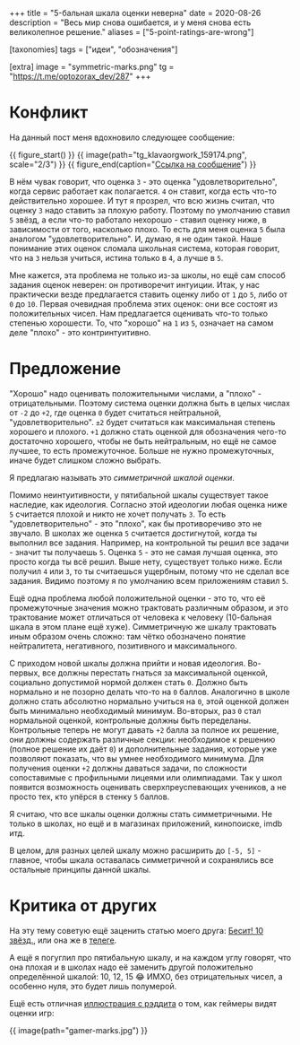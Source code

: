 +++
title = "5-бальная шкала оценки неверна"
date = 2020-08-26
description = "Весь мир снова ошибается, и у меня снова есть великолепное решение."
aliases = ["5-point-ratings-are-wrong"]

[taxonomies]
tags = ["идеи", "обозначения"]

[extra]
image = "symmetric-marks.png"
tg = "https://t.me/optozorax_dev/287"
+++

# Конфликт

На данный пост меня вдохновило следующее сообщение: 

{{ figure_start() }}
{{ image(path="tg_klavaorgwork_159174.png", scale="2/3") }}
{{ figure_end(caption="[Ссылка на сообщение](https://t.me/klavaorgwork/159174)") }}

В нём чувак говорит, что оценка `3` - это оценка "удовлетворительно", когда сервис работает как полагается. `4` он ставит, когда есть что-то действительно хорошее. И тут я прозрел, что всю жизнь считал, что оценку `3` надо ставить за плохую работу. Поэтому по умолчанию ставил `5` звёзд, а если что-то работало нехорошо - ставил оценку ниже, в зависимости от того, насколько плохо. То есть для меня оценка `5` была аналогом "удовлетворительно". И, думаю, я не один такой. Наше понимание этих оценок сломала школьная система, которая говорит, что на `3` нельзя учиться, истина только в `4`, а лучше в `5`. 

Мне кажется, эта проблема не только из-за школы, но ещё сам способ задания оценок неверен: он противоречит интуиции. Итак, у нас практически везде предлагается ставить оценку либо от `1` до `5`, либо от `0` до `10`. Первая очевидная проблема этих оценок: они все состоят из положительных чисел. Нам предлагается оценивать что-то только степенью хорошести. То, что "хорошо" на `1` из `5`, означает на самом деле "плохо" - это контринтуитивно.

# Предложение

"Хорошо" надо оценивать положительными числами, а "плохо" - отрицательными. Поэтому система оценки должна быть в целых числах от `-2` до `+2`, где оценка `0` будет считаться нейтральной, "удовлетворительно". `±2` будет считаться как максимальная степень хорошего и плохого. `+1` должно стать оценкой для обозначения чего-то достаточно хорошего, чтобы не быть нейтральным, но ещё не самое лучшее, то есть промежуточное. Больше не нужно промежуточных, иначе будет слишком сложно выбрать.

Я предлагаю называть это _симметричной шкалой оценки_.

Помимо неинтуитивности, у пятибальной шкалы существует такое наследие, как идеология. Согласно этой идеологии любая оценка ниже `5` считается плохой и никто не хочет получать `3`. То есть "удовлетворительно" - это "плохо", как бы противоречиво это не звучало. В школах же оценка `5` считается достигнутой, когда ты выполнил все задания. Например, на контрольной ты решил все задачи - значит ты получаешь `5`. Оценка `5` - это не самая лучшая оценка, это просто когда ты всё решил. Выше нету, существует только ниже. Если получил `4` или `3`, то ты считаешься ущербным, потому что не сделал все задания. Видимо поэтому я по умолчанию всем приложениям ставил `5`.

Ещё одна проблема любой положительной оценки - это то, что её промежуточные значения можно трактовать различным образом, и это трактование может отличаться от человека к человеку (10-бальная шкала в этом плане ещё хуже). Симметричную же шкалу трактовать иным образом очень сложно: там чётко обозначено понятие нейтралитета, негативного, позитивного и максимального.

С приходом новой шкалы должна прийти и новая идеология. Во-первых, все должны перестать гнаться за максимальной оценкой, социально допустимой нормой должен стать `0`. Должно быть нормально и не позорно делать что-то на `0` баллов. Аналогично в школе должно стать абсолютно нормально учиться на `0`, этой оценкой должен быть минимально необходимый минимум. Во-вторых, раз `0` стал нормальной оценкой, контрольные должны быть переделаны. Контрольные теперь не могут давать `+2` балла за полное их решение, они должны содержать различные секции: необходимое к решению (полное решение их даёт `0`) и дополнительные задания, которые уже позволяют показать, что вы умнее необходимого минимума. Для получения оценки `+2` должны даваться задачи, по сложности сопоставимые с профильными лицеями или олимпиадами. Так у школ появится возможность оценивать сверхпреуспевающих учеников, а не просто тех, кто упёрся в стенку `5` баллов.

Я считаю, что все шкалы оценки должны стать симметричными. Не только в школах, но ещё и в магазинах приложений, кинопоиске, imdb итд.

В целом, для разных целей шкалу можно расширить до `[-5, 5]` - главное, чтобы шкала оставалась симметричной и сохранялись все остальные принципы данной шкалы.

# Критика от других

На эту тему советую ещё заценить статью моего друга: [Бесит! 10 звёзд.](https://telegra.ph/steloj-10-20), или она же в [телеге](https://t.me/bpblog/111).

А ещё я погуглил про пятибальную шкалу, и на каждом углу говорят, что она плохая и в школах надо её заменить другой положительно определённой шкалой: 10, 12, 15 😂 ИМХО, без отрицательных чисел, а особенно нуля, это будет лишь полумерой.

Ещё есть отличная [иллюстрация с рэддита](https://www.reddit.com/r/gaming/comments/ky7lqq/how_gamers_see_review_scores_now/) о том, как геймеры видят оценки игр:

{{ image(path="gamer-marks.jpg") }}